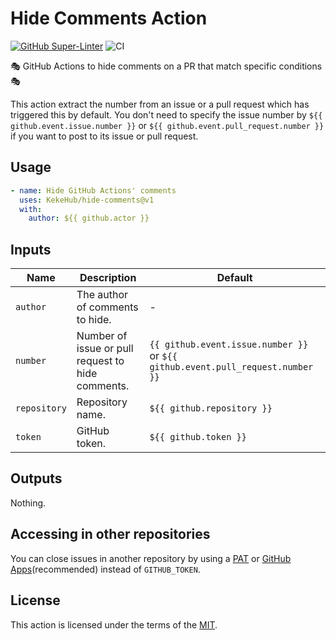 # Hide Comments Action

[![GitHub Super-Linter](https://github.com/KekeHub/hide-comments/actions/workflows/linter.yml/badge.svg)](https://github.com/super-linter/super-linter)
![CI](https://github.com/KekeHub/hide-comments/actions/workflows/ci.yml/badge.svg)

🎭 GitHub Actions to hide comments on a PR that match specific conditions 🎭

This action extract the number from an issue or a pull request which has triggered this by default. You don't need to specify the issue number by `${{ github.event.issue.number }}` or `${{ github.event.pull_request.number }}` if you want to post to its issue or pull request.

## Usage

```yaml
- name: Hide GitHub Actions' comments
  uses: KekeHub/hide-comments@v1
  with:
    author: ${{ github.actor }}
```

## Inputs

| Name | Description | Default |
| --- | --- | --- |
| `author` | The author of comments to hide. | - |
| `number` | Number of issue or pull request to hide comments. | `{{ github.event.issue.number }}` or `${{ github.event.pull_request.number }}` |
| `repository` | Repository name. | `${{ github.repository }}` |
| `token` | GitHub token. | `${{ github.token }}` |

## Outputs

Nothing.

## Accessing in other repositories

You can close issues in another repository by using a [PAT](https://docs.github.com/en/github/authenticating-to-github/creating-a-personal-access-token) or [GitHub Apps](https://docs.github.com/en/apps/creating-github-apps/about-creating-github-apps/about-creating-github-apps#about-github-apps)(recommended) instead of `GITHUB_TOKEN`.

## License

This action is licensed under the terms of the [MIT](./LICENSE).
